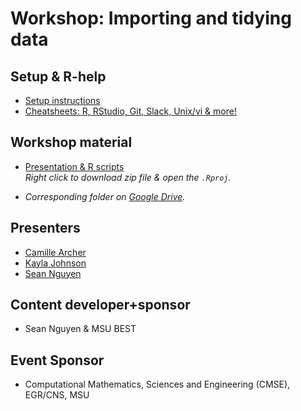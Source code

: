 # Workshop: Importing and tidying data

## Setup & R-help
- [Setup instructions](https://drive.google.com/drive/folders/1RKuFqhXrLyjDYNipeDKu-lTVeLftoT-u)
- [Cheatsheets: R, RStudio, Git, Slack, Unix/vi & more!](https://github.com/rladies-eastlansing/cheatsheets)

## Workshop material
- [Presentation & R scripts](https://github.com/rladies-eastlansing/meetup-presentations/tree/master/presentations/20191007-workshop-tidydata) <br>
_Right click to download zip file & open the `.Rproj`._

- _Corresponding folder on [Google Drive](https://drive.google.com/open?id=1PHmPDtmhhSA0g4L7PHzCoflNM7oqBZbY)._

## Presenters
- [Camille Archer](https://github.com/archerc5)
- [Kayla Johnson](https://github.com/kaylajohnson)
- [Sean Nguyen](https://github.com/nguyens7)

## Content developer+sponsor
- Sean Nguyen & MSU BEST

## Event Sponsor
- Computational Mathematics, Sciences and Engineering (CMSE), EGR/CNS, MSU
